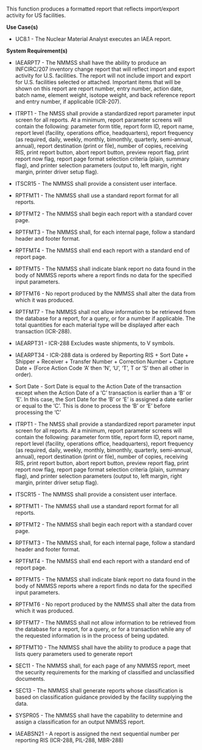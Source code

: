 This function produces a formatted report that reflects import/export activity for US facilities.

**Use Case(s)**

- UC8.1 - The Nuclear Material Analyst executes an IAEA report.

**System Requirement(s)**

- IAEARPT7 - The NMMSS shall have the ability to produce an INFCIRC/207 inventory change report that will reflect import and export activity for U.S. facilities. The report will not include import and export for U.S. facilities selected or attached. Important items that will be shown on this report are report number, entry number, action date, batch name, element weight, isotope weight, and back reference report and entry number, if applicable (ICR-207).

- ITRPT1 - The NMSS shall provide a standardized report parameter input screen for all reports. At a minimum, report parameter screens will contain the following: parameter form title, report form ID, report name, report level (facility, operations office, headquarters), report frequency (as required, daily, weekly, monthly, bimonthly, quarterly, semi-annual, annual), report destination (print or file), number of copies, receiving RIS, print report button, abort report button, preview report flag, print report now flag, report page format selection criteria (plain, summary flag), and printer selection parameters (output to, left margin, right margin, printer driver setup flag).

- ITSCR15 - The NMMSS shall provide a consistent user interface.

- RPTFMT1 - The NMMSS shall use a standard report format for all reports.

- RPTFMT2 - The NMMSS shall begin each report with a standard cover page.

- RPTFMT3 - The NMMSS shall, for each internal page, follow a standard header and footer format.

- RPTFMT4 - The NMMSS shall end each report with a standard end of report page.

- RPTFMT5 - The NMMSS shall indicate blank report no data found in the body of NMMSS reports where a report finds no data for the specified input parameters.

- RPTFMT6 - No report produced by the NMMSS shall alter the data from which it was produced.

- RPTFMT7 - The NMMSS shall not allow information to be retrieved from the database for a report, for a query, or for a number if applicable. The total quantities for each material type will be displayed after each transaction (ICR-288).

- IAEARPT31 - ICR-288 Excludes waste shipments, to V symbols.

- IAEARPT34 - ICR-288 data is ordered by Reporting RIS + Sort Date + Shipper + Receiver + Transfer Number + Correction Number + Capture Date + (Force Action Code ‘A’ then ‘N’, ‘U’, ‘T’, T or ‘S’ then all other in order).

- Sort Date - Sort Date is equal to the Action Date of the transaction except when the Action Date of a ‘C’ transaction is earlier than a ‘B’ or ‘E’. In this case, the Sort Date for the ‘B’ or ‘E’ is assigned a date earlier or equal to the ‘C’. This is done to process the ‘B’ or ‘E’ before processing the ‘C’

- ITRPT1 - The NMSS shall provide a standardized report parameter input screen for all reports. At a minimum, report parameter screens will contain the following: parameter form title, report form ID, report name, report level (facility, operations office, headquarters), report frequency (as required, daily, weekly, monthly, bimonthly, quarterly, semi-annual, annual), report destination (print or file), number of copies, receiving RIS, print report button, abort report button, preview report flag, print report now flag, report page format selection criteria (plain, summary flag), and printer selection parameters (output to, left margin, right margin, printer driver setup flag).

- ITSCR15 - The NMMSS shall provide a consistent user interface.

- RPTFMT1 - The NMMSS shall use a standard report format for all reports.

- RPTFMT2 - The NMMSS shall begin each report with a standard cover page.

- RPTFMT3 - The NMMSS shall, for each internal page, follow a standard header and footer format.

- RPTFMT4 - The NMMSS shall end each report with a standard end of report page.

- RPTFMT5 - The NMMSS shall indicate blank report no data found in the body of NMMSS reports where a report finds no data for the specified input parameters.

- RPTFMT6 - No report produced by the NMMSS shall alter the data from which it was produced.

- RPTFMT7 - The NMMSS shall not allow information to be retrieved from the database for a report, for a query, or for a transaction while any of the requested information is in the process of being updated.

- RPTFMT10 - The NMMSS shall have the ability to produce a page that lists query parameters used to generate report

- SEC11 - The NMMSS shall, for each page of any NMMSS report, meet the security requirements for the marking of classified and unclassified documents.

- SEC13 - The NMMSS shall generate reports whose classification is based on classification guidance provided by the facility supplying the data.

- SYSPR05 - The NMMSS shall have the capability to determine and assign a classification for an output NMMSS report.

- IAEABSN21 - A report is assigned the next sequential number per reporting RIS (ICR-288, PIL-288, MBR-288)